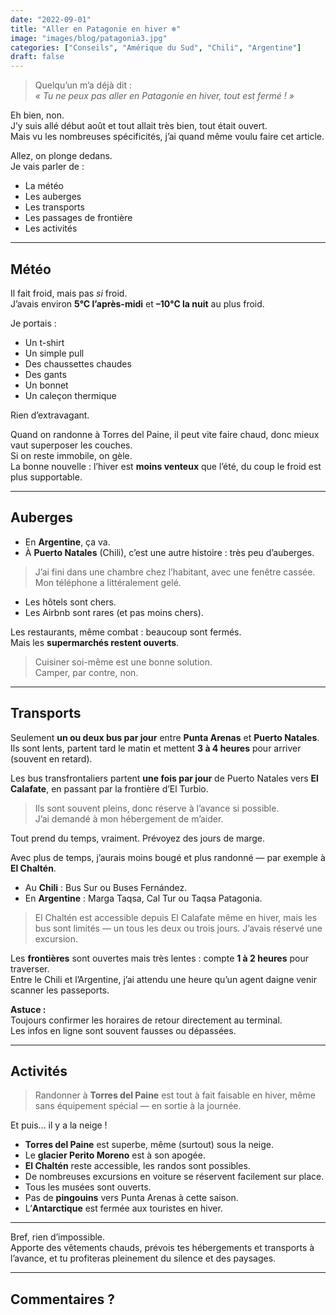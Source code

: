 ```yaml
---
date: "2022-09-01"
title: "Aller en Patagonie en hiver ❄️"
image: "images/blog/patagonia3.jpg"
categories: ["Conseils", "Amérique du Sud", "Chili", "Argentine"]
draft: false
---
```


> Quelqu’un m’a déjà dit :  
> *« Tu ne peux pas aller en Patagonie en hiver, tout est fermé ! »*  

Eh bien, non.  
J’y suis allé début août et tout allait très bien, tout était ouvert.  
Mais vu les nombreuses spécificités, j’ai quand même voulu faire cet article.

Allez, on plonge dedans.  
Je vais parler de :

- La météo  
- Les auberges  
- Les transports  
- Les passages de frontière  
- Les activités  

---

## Météo

Il fait froid, mais pas *si* froid.  
J’avais environ **5°C l’après-midi** et **–10°C la nuit** au plus froid.

Je portais :

- Un t-shirt  
- Un simple pull  
- Des chaussettes chaudes  
- Des gants  
- Un bonnet  
- Un caleçon thermique  

Rien d’extravagant.  

Quand on randonne à Torres del Paine, il peut vite faire chaud, donc mieux vaut superposer les couches.  
Si on reste immobile, on gèle.  
La bonne nouvelle : l’hiver est **moins venteux** que l’été, du coup le froid est plus supportable.

---

## Auberges

- En **Argentine**, ça va.  
- À **Puerto Natales** (Chili), c’est une autre histoire : très peu d’auberges.  
> J’ai fini dans une chambre chez l’habitant, avec une fenêtre cassée. Mon téléphone a littéralement gelé.  
- Les hôtels sont chers.  
- Les Airbnb sont rares (et pas moins chers).

Les restaurants, même combat : beaucoup sont fermés.  
Mais les **supermarchés restent ouverts**.  
> Cuisiner soi-même est une bonne solution.  
> Camper, par contre, non.

---

## Transports

Seulement **un ou deux bus par jour** entre **Punta Arenas** et **Puerto Natales**.  
Ils sont lents, partent tard le matin et mettent **3 à 4 heures** pour arriver (souvent en retard).  

Les bus transfrontaliers partent **une fois par jour** de Puerto Natales vers **El Calafate**, en passant par la frontière d’El Turbio.  
> Ils sont souvent pleins, donc réserve à l’avance si possible.  
> J’ai demandé à mon hébergement de m’aider.  

Tout prend du temps, vraiment. Prévoyez des jours de marge.

Avec plus de temps, j’aurais moins bougé et plus randonné — par exemple à **El Chaltén**.

- Au **Chili** : Bus Sur ou Buses Fernández.  
- En **Argentine** : Marga Taqsa, Cal Tur ou Taqsa Patagonia.  

> El Chaltén est accessible depuis El Calafate même en hiver, mais les bus sont limités — un tous les deux ou trois jours. J’avais réservé une excursion.

Les **frontières** sont ouvertes mais très lentes : compte **1 à 2 heures** pour traverser.  
Entre le Chili et l’Argentine, j’ai attendu une heure qu’un agent daigne venir scanner les passeports.

**Astuce :**  
Toujours confirmer les horaires de retour directement au terminal.  
Les infos en ligne sont souvent fausses ou dépassées.

---

## Activités

> Randonner à **Torres del Paine** est tout à fait faisable en hiver, même sans équipement spécial — en sortie à la journée.

Et puis... il y a la neige !

- **Torres del Paine** est superbe, même (surtout) sous la neige.  
- Le **glacier Perito Moreno** est à son apogée.  
- **El Chaltén** reste accessible, les randos sont possibles.  
- De nombreuses excursions en voiture se réservent facilement sur place.  
- Tous les musées sont ouverts.  
- Pas de **pingouins** vers Punta Arenas à cette saison.  
- L’**Antarctique** est fermée aux touristes en hiver.  

---

Bref, rien d’impossible.  
Apporte des vêtements chauds, prévois tes hébergements et transports à l’avance, et tu profiteras pleinement du silence et des paysages.

---
Commentaires ?
---
